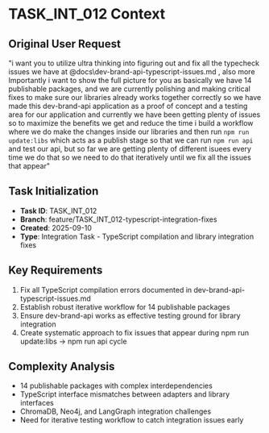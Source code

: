 # TASK_INT_012 Context

## Original User Request

"i want you to utilize ultra thinking into figuring out and fix all the typecheck issues we have at @docs\dev-brand-api-typescript-issues.md , also more Importantly i want to show the full picture for you as basically we have 14 publishable packages, and we are currently polishing and making critical fixes to make sure our libraries already works together correctly so we have made this dev-brand-api application as a proof of concept and a testing area for our application and currently we have been getting plenty of issues so to maximize the benefits we get and reduce the time i build a workflow where we do make the changes inside our libraries and then run `npm run update:libs` which acts as a publish stage so that we can run `npm run api` and test our api, but so far we are getting plenty of different isuees every time we do that so we need to do that iteratively until we fix all the issues that appear"

## Task Initialization

- **Task ID**: TASK_INT_012
- **Branch**: feature/TASK_INT_012-typescript-integration-fixes
- **Created**: 2025-09-10
- **Type**: Integration Task - TypeScript compilation and library integration fixes

## Key Requirements

1. Fix all TypeScript compilation errors documented in dev-brand-api-typescript-issues.md
2. Establish robust iterative workflow for 14 publishable packages
3. Ensure dev-brand-api works as effective testing ground for library integration
4. Create systematic approach to fix issues that appear during npm run update:libs → npm run api cycle

## Complexity Analysis

- 14 publishable packages with complex interdependencies
- TypeScript interface mismatches between adapters and library interfaces
- ChromaDB, Neo4j, and LangGraph integration challenges
- Need for iterative testing workflow to catch integration issues early
